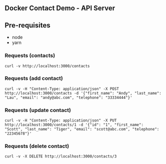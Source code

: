 Docker Contact Demo - API Server
--------------------------------

## Pre-requisites
* node
* yarn


### Requests (contacts)
    curl -v http://localhost:3000/contacts

### Requests (add contact)
    curl -v -H "Content-Type: application/json" -X POST http://localhost:3000/contacts -d '{"first_name": "Andy", "last_name": "Lau", "email": "andy@abc.com", "telephone": "33334444"}'

### Requests (update contact)
    curl -v -H "Content-Type: application/json" -X PUT http://localhost:3000/contacts/1 -d '{"id": "1", "first_name": "Scott", "last_name": "Tiger", "email": "scott@abc.com", "telephone": "22345678"}'

### Requests (delete contact)
    curl -v -X DELETE http://localhost:3000/contacts/3
